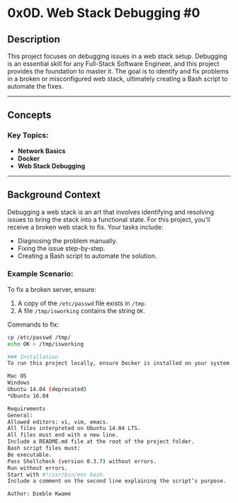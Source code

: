 # 0x0D. Web Stack Debugging #0

## Description
This project focuses on debugging issues in a web stack setup. Debugging is an essential skill for any Full-Stack Software Engineer, and this project provides the foundation to master it. The goal is to identify and fix problems in a broken or misconfigured web stack, ultimately creating a Bash script to automate the fixes.

---

## Concepts
### Key Topics:
- **Network Basics**
- **Docker**
- **Web Stack Debugging**

---

## Background Context
Debugging a web stack is an art that involves identifying and resolving issues to bring the stack into a functional state. For this project, you'll receive a broken web stack to fix. Your tasks include:
- Diagnosing the problem manually.
- Fixing the issue step-by-step.
- Creating a Bash script to automate the solution.

### Example Scenario:
To fix a broken server, ensure:
1. A copy of the `/etc/passwd` file exists in `/tmp`.
2. A file `/tmp/isworking` contains the string `OK`.

Commands to fix:
```bash
cp /etc/passwd /tmp/
echo OK > /tmp/isworking

### Installation
To run this project locally, ensure Docker is installed on your system. Follow the appropriate instructions for your OS:

Mac OS
Windows
Ubuntu 14.04 (deprecated)
*Ubuntu 16.04

Requirements
General:
Allowed editors: vi, vim, emacs.
All files interpreted on Ubuntu 14.04 LTS.
All files must end with a new line.
Include a README.md file at the root of the project folder.
Bash script files must:
Be executable.
Pass Shellcheck (version 0.3.7) without errors.
Run without errors.
Start with #!/usr/bin/env bash.
Include a comment on the second line explaining the script’s purpose.

Author: Dzeble Kwame





